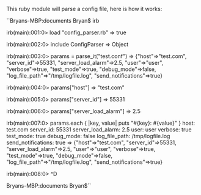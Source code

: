 This ruby module will parse a config file, here is how it works:


``Bryans-MBP:documents Bryan$ irb

irb(main):001:0> load "config_parser.rb"
=> true

irb(main):002:0> include ConfigParser
=> Object

irb(main):003:0> params = parse_it("test.conf")
=> {"host"=>"test.com", "server_id"=>55331, "server_load_alarm"=>2.5, "user"=>"user", "verbose"=>true, "test_mode"=>true, "debug_mode"=>false, "log_file_path"=>"/tmp/logfile.log", "send_notifications"=>true}

irb(main):004:0> params["host"]
=> "test.com"

irb(main):005:0> params["server_id"]
=> 55331

irb(main):006:0> params["server_load_alarm"]
=> 2.5

irb(main):007:0> params.each { |key, value| puts "#{key}: #{value}" }
host: test.com
server_id: 55331
server_load_alarm: 2.5
user: user
verbose: true
test_mode: true
debug_mode: false
log_file_path: /tmp/logfile.log
send_notifications: true
=> {"host"=>"test.com", "server_id"=>55331, "server_load_alarm"=>2.5, "user"=>"user", "verbose"=>true, "test_mode"=>true, "debug_mode"=>false, "log_file_path"=>"/tmp/logfile.log", "send_notifications"=>true}

irb(main):008:0> ^D

Bryans-MBP:documents Bryan$``

